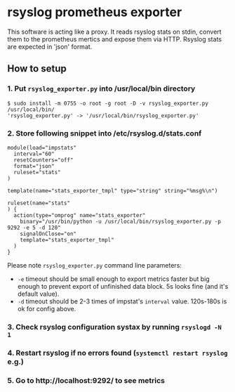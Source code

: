 # rsyslog prometheus exporter

This software is acting like a proxy. It reads rsyslog stats on stdin, convert them to the prometheus mertics and expose them via HTTP. Rsyslog stats are expected in 'json' format.

## How to setup

### 1. Put `rsyslog_exporter.py` into /usr/local/bin directory
```
$ sudo install -m 0755 -o root -g root -D -v rsyslog_exporter.py /usr/local/bin/
'rsyslog_exporter.py' -> '/usr/local/bin/rsyslog_exporter.py'
```
### 2. Store following snippet into /etc/rsyslog.d/stats.conf

```
module(load="impstats"
  interval="60"
  resetCounters="off"
  format="json"
  ruleset="stats"
)

template(name="stats_exporter_tmpl" type="string" string="%msg%\n")

ruleset(name="stats"
) {
  action(type="omprog" name="stats_exporter"
    binary="/usr/bin/python -u /usr/local/bin/rsyslog_exporter.py -p 9292 -e 5 -d 120"
    signalOnClose="on"
    template="stats_exporter_tmpl"
  )
}
```
Please note `rsyslog_exporter.py` command line parameters:
* `-e` timeout should be small enough to export metrics faster but big enough to prevent export of unfinished data block. 5s looks fine (and it's default value).
* `-d` timeout should be 2-3 times of impstat's `interval` value. 120s-180s is ok for config above.

### 3. Check rsyslog configuration systax by running `rsyslogd -N 1`
### 4. Restart rsyslog if no errors found (`systemctl restart rsyslog` e.g.)
### 5. Go to http://localhost:9292/ to see metrics


